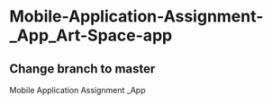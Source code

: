 # Mobile-Application-Assignment-_App_Art-Space-app

## Change branch to master
Mobile Application Assignment _App
